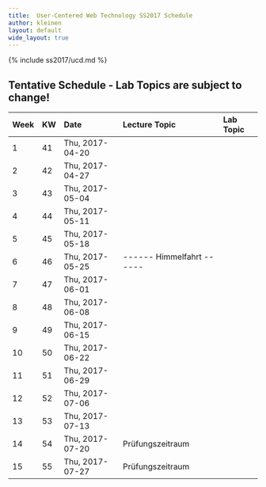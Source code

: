 ```yaml
---
title:  User-Centered Web Technology SS2017 Schedule
author: kleinen
layout: default
wide_layout: true
---
```

{% include ss2017/ucd.md %}

## Tentative Schedule - Lab Topics are subject to change!


| Week | KW | Date            | Lecture Topic             | Lab Topic |
|:-----|:---|:----------------|:--------------------------|:----------|
| 1    | 41 | Thu, 2017-04-20 |                           |           |
| 2    | 42 | Thu, 2017-04-27 |                           |           |
| 3    | 43 | Thu, 2017-05-04 |                           |           |
| 4    | 44 | Thu, 2017-05-11 |                           |           |
| 5    | 45 | Thu, 2017-05-18 |                           |           |
| 6    | 46 | Thu, 2017-05-25 | ------ Himmelfahrt ------ |           |
| 7    | 47 | Thu, 2017-06-01 |                           |           |
| 8    | 48 | Thu, 2017-06-08 |                           |           |
| 9    | 49 | Thu, 2017-06-15 |                           |           |
| 10   | 50 | Thu, 2017-06-22 |                           |           |
| 11   | 51 | Thu, 2017-06-29 |                           |           |
| 12   | 52 | Thu, 2017-07-06 |                           |           |
| 13   | 53 | Thu, 2017-07-13 |                           |           |
| 14   | 54 | Thu, 2017-07-20 | Prüfungszeitraum          |           |
| 15   | 55 | Thu, 2017-07-27 | Prüfungszeitraum          |           |
